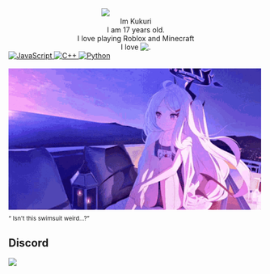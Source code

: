 <div>
<img src="https://static.wikia.nocookie.net/blue-archive/images/c/c7/Hina_Swimsuit_Portrait.png/revision/latest?cb=20220420072715" width="320" align="right" />
<br/>
<div align="center">
   Im Kukuri<br/>
   I am 17 years old.<br/>
   I love playing Roblox and Minecraft<br/>
   I love <img src="https://i.imgur.com/Xjb867j.png" alt="." width="16" height="16"/>
</div>
<div align="left">
    <a href="https://www.javascript.com/">
      <img alt="JavaScript" src="https://img.shields.io/badge/JavaScript-F7DF1E?style=for-the-badge&logo=javascript&logoColor=black" />
    </a>
    <a href="https://isocpp.org/">
      <img alt="C++" src="https://img.shields.io/badge/C++-00599C?style=for-the-badge&logo=c%2B%2B&logoColor=white" />
    </a>
    <a href="https://www.python.org/">
      <img alt="Python" src="https://img.shields.io/badge/Python-3776AB?style=for-the-badge&logo=python&logoColor=white" />
    </a>
</div>

<br/>

<div align="left">
  <img src="images/hina.gif" width="500" /><br/>
  <sub>“	Isn't this swimsuit weird...?”</sub>
</div>
</div>

## Discord
<a href="https://discord.com/users/1390890302625284170"><img src="https://lanyard.cnrad.dev/api/1390890302625284170?showDisplayName=true" /></a>
